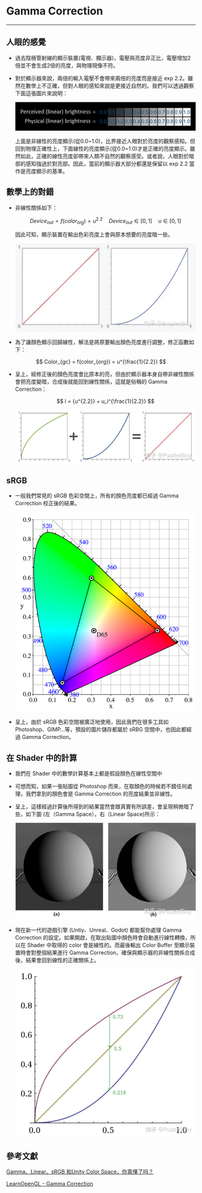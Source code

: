 # Gamma Correction

---

## 人眼的感覺

- 過去陰極管射線的顯示裝置(電視、顯示器)，電壓與亮度非正比，電壓增加2倍並不會生成2倍的亮度，與物理現像不符。
- 對於顯示器來說，兩倍的輸入電壓不會帶來兩倍的亮度而是接近 exp 2.2。雖然在數學上不正確，但對人眼的感知來說是更接近自然的。我們可以透過觀察下面這張圖片來說明：
    
    ![Untitled](Gamma%20Correction%209083fa0873d04cb0a69a4d0624f63eb6/Untitled.png)
    
    上面是非線性的亮度顯示(從0.0~1.0)，比界接近人眼對於亮度的觀察感知。但回到物理正確性上，下面線性的亮度顯示(從0.0~1.0)才是正確的亮度顯示。雖然如此，正確的線性亮度卻帶來人類不自然的觀察感受。或者說，人眼對於暗部的感知強過於對亮部。因此，當前的顯示器大部分都還是保留以 exp 2.2 當作是亮度顯示的基準。
    

## 數學上的對錯

- 非線性關係如下：
    
    $$
    Device_{out} = f(color_{org}) = u{^{2.2}}
    \quad
    Device_{out} \in [0, 1] \quad
    u \in [0, 1]
    $$
    
    因此可知，顯示裝置在輸出色彩亮度上會與原本想要的亮度暗一些。
    
    ![Untitled](Gamma%20Correction%209083fa0873d04cb0a69a4d0624f63eb6/Untitled%201.png)
    
- 為了讓顏色顯示回歸線性，解法是將原要輸出顏色亮度進行調整，修正函數如下：

$$
Color_{gc} = f(color_{org}) = u^{\frac{1}{2.2}}
$$

- 呈上，經修正後的顏色亮度會比原本的亮，但由於顯示器本身自帶非線性關係會把亮度變暗，合成後就能回到線性關係，這就是俗稱的 Gamma Correction：
    
    $$
    l = {u^{2.2}} + u_i^{\frac{1}{2.2}}
    $$
    
    ![Untitled](Gamma%20Correction%209083fa0873d04cb0a69a4d0624f63eb6/Untitled%202.png)
    

## sRGB

- 一般我們常見的 sRGB 色彩空間上，所有的顏色亮度都已經過 Gamma Correction 校正後的結果。
    
    ![Untitled](Gamma%20Correction%209083fa0873d04cb0a69a4d0624f63eb6/Untitled%203.png)
    
- 呈上，由於 sRGB 色彩空間被廣泛地使用，因此我們在很多工具如 Photoshop、GIMP…等，預設的圖片儲存都屬於 sRBG 空間中，也因此都經過 Gamma Correction。

## 在 Shader 中的計算

- 我們在 Shader 中的數學計算基本上都是假設顏色在線性空間中
- 可想而知，如果一張貼圖從 Photoshop 而來，在取顏色的時候若不錯任何處理，我們拿到的顏色會是 Gamma Correction 的亮度結果並非線性。
- 呈上，這樣經過計算後所得到的結果當然會跟真實有所誤差，會呈現稍微暗了些，如下圖 (左（Gamma Space），右（Linear Space)所示：
    
    ![Untitled](Gamma%20Correction%209083fa0873d04cb0a69a4d0624f63eb6/Untitled%204.png)
    
- 現在新一代的遊戲引擎 (Untiy、Unreal、Godot) 都能幫你處理 Gamma Correction 的設定。如果開啟，在取出貼圖中顏色時會自動進行線性轉換，所以在 Shader 中取得的 color 會是線性的。而最後輸出 Color Buffer 至顯示裝置時會對整個結果進行 Gamma Correction，確保與顯示器的非線性關係合成後，結果會回到線性的正確關係上。
    
    ![Untitled](Gamma%20Correction%209083fa0873d04cb0a69a4d0624f63eb6/Untitled%205.png)
    

## 參考文獻

[Gamma、Linear、sRGB 和Unity Color Space，你真懂了吗？](https://zhuanlan.zhihu.com/p/66558476)

[LearnOpenGL - Gamma Correction](https://learnopengl.com/Advanced-Lighting/Gamma-Correction)